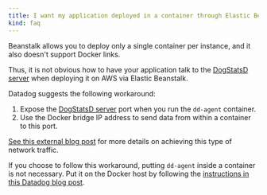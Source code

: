 ```yaml
---
title: I want my application deployed in a container through Elastic Beanstalk to talk to DogStatsD
kind: faq
---
```


Beanstalk allows you to deploy only a single container per instance, and it also doesn't support Docker links.

Thus, it is not obvious how to have your application talk to the [DogStatsD server][1] when deploying it on AWS via Elastic Beanstalk.

Datadog suggests the following workaround:

1. Expose the [DogStatsD server][1] port when you run the `dd-agent` container.
2. Use the Docker bridge IP address to send data from within a container to this port.

[See this external blog post][2] for more details on achieving this type of network traffic.

If you choose to follow this workaround, putting `dd-agent` inside a container is not necessary. Put it on the Docker host by following the [instructions in this Datadog blog post][3].

[1]: /developers/dogstatsd
[2]: http://blog.michaelhamrah.com/2014/06/accessing-the-docker-host-server-within-a-container
[3]: https://www.datadoghq.com/blog/deploy-datadog-aws-elastic-beanstalk
